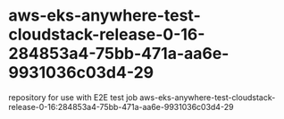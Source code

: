 # aws-eks-anywhere-test-cloudstack-release-0-16-284853a4-75bb-471a-aa6e-9931036c03d4-29
repository for use with E2E test job aws-eks-anywhere-test-cloudstack-release-0-16:284853a4-75bb-471a-aa6e-9931036c03d4-29
